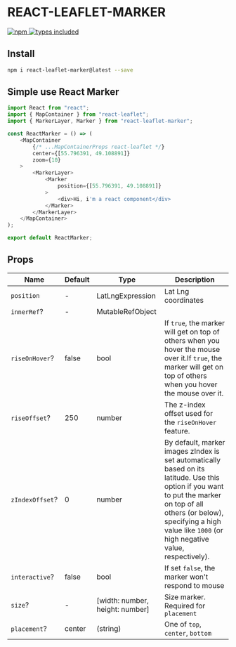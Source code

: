 # REACT-LEAFLET-MARKER

<a href="https://www.npmjs.com/package/react-leaflet-marker">
    <img alt="npm" src="https://img.shields.io/npm/v/react-leaflet-marker.svg" />
</a>
<a href="https://npmjs.org/package/react-leaflet-marker">
    <img alt="types included" src="https://badgen.net/npm/types/react-leaflet-marker" />
</a>

## Install

```sh
npm i react-leaflet-marker@latest --save
```

## Simple use React Marker

```javascript
import React from "react";
import { MapContainer } from "react-leaflet";
import { MarkerLayer, Marker } from "react-leaflet-marker";

const ReactMarker = () => (
    <MapContainer
        {/* ...MapContainerProps react-leaflet */}
        center={[55.796391, 49.108891]}
        zoom={10}
    >
        <MarkerLayer>
            <Marker
                position={[55.796391, 49.108891]}
            >
                <div>Hi, i'm a react component</div>
            </Marker>
        </MarkerLayer>
    </MapContainer>
);

export default ReactMarker;
```

## Props

| Name       | Default                       | Type                                                                                                                      | Description |
| ---------- | ----------------------------- | -------------------------------------------------------------------------------------------------------------------------------- | --- |
| `position`   | - | LatLngExpression | Lat Lng coordinates |
| `innerRef`?  | - | MutableRefObject |  |
| `riseOnHover`? | false | bool | If `true`, the marker will get on top of others when you hover the mouse over it.If `true`, the marker will get on top of others when you hover the mouse over it. |
| `riseOffset`? | 250 | number | The z-index offset used for the `riseOnHover` feature. |
| `zIndexOffset`? | 0 | number | By default, marker images zIndex is set automatically based on its latitude. Use this option if you want to put the marker on top of all others (or below), specifying a high value like `1000` (or high negative value, respectively). |
| `interactive`? | false | bool | If set `false`, the marker won't respond to mouse |
| `size`? | - | [width: number, height: number] | Size marker. Required for `placement` |
| `placement`? | center | (string) | One of `top`, `center`, `bottom` |